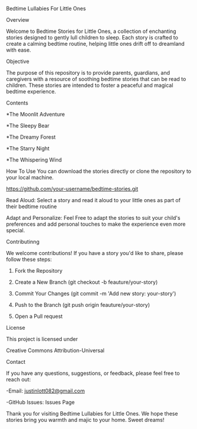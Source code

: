 Bedtime Lullabies For Little Ones

Overview

Welcome to Bedtime Stories for Little Ones, a collection of enchanting stories designed to gently lull children to sleep. Each story is crafted to create a calming bedtime routine, helping little ones drift off to dreamland with ease.

Objective

The purpose of this repository is to provide parents, guardians, and caregivers with a resource of soothing bedtime stories that can be read to children. These stories are intended to foster a peaceful and magical bedtime experience.

Contents

*The Moonlit Adventure

*The Sleepy Bear

*The Dreamy Forest

*The Starry Night

*The Whispering Wind

How To Use
You can download the stories directly or clone the repository to your local machine.

https://github.com/your-username/bedtime-stories.git

Read Aloud: Select a story and read it aloud to your little ones as part of their bedtime routine

Adapt and Personalize: Feel Free to adapt the stories to suit your child's preferences and add personal touches to make the experience even more special.

Contributinng

We welcome contributions! If you have a story you'd like to share, please follow these steps:

1. Fork the Repository

2. Create a New Branch (git checkout -b feauture/your-story)

3. Commit Your Changes (git commit -m 'Add new story: your-story')

4. Push to the Branch (git push origin feauture/your-story)

5. Open a Pull request

License

This project is licensed under
 
  Creative Commons Attribution-Universal

Contact

If you have any questions, suggestions, or feedback, please feel free to reach out:
  
  -Email: justinlott082@gmail.com

  -GitHub Issues: Issues Page

Thank you for visiting Bedtime Lullabies for Little Ones. We hope these stories bring you warmth and majic to your home. Sweet dreams!

